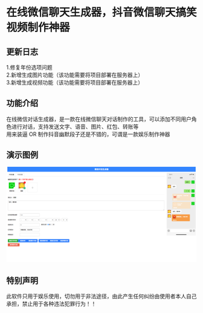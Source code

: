 # 在线微信聊天生成器，抖音微信聊天搞笑视频制作神器

## 更新日志
1.修复年份选项问题  
2.新增生成图片功能（该功能需要将项目部署在服务器上）  
3.新增生成视频功能（该功能需要将项目部署在服务器上）

## 功能介绍
在线微信对话生成器，是一款在线微信聊天对话制作的工具，可以添加不同用户角色进行对话，支持发送文字、语音、图片、红包、转账等  
用来装逼 OR 制作抖音幽默段子还是不错的，可谓是一款娱乐制作神器

## 演示图例
![img](./img/demo.png)  

## 特别声明
此软件只用于娱乐使用，切勿用于非法途径，由此产生任何纠纷由使用者本人自己承担，禁止用于各种违法犯罪行为！！
